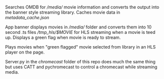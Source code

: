 Searches OMDB for */media/* movie information and converts the output into the banner style streaming library.
Caches movie data in *metadata_cache.json*

App banner displays movies in */media/* folder and converts them into 10 second .ts files */tmp_hls/$MOVIE* for HLS streaming when a movie is teed up.  Displays a green flag when movie is ready to stream. 

Plays movies when "green flagged" movie selected from library in an HLS player on the page.

Server.py in the *chromecast* folder of this repo does much the same thing but uses CATT and pychromecast to control a chromecast while streaming media.
